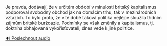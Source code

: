 
Je pravda, dodávají, že v určitém období v minulosti britský kapitalismus podporoval svobodný obchod jak na domácím trhu, tak v mezinárodních vztazích. To bylo proto, že v té době taková politika nejlépe sloužila třídním zájmům britské buržoazie. Podmínky se však změnily a kapitalismus, tj. doktrína obhajovaná vykořisťovateli, dnes vede k jiné politice.

[🔊 Poslechnout audio](/data/7-paragraphs/audio/chapter_55/para_009-Je-pravda-dodvaj-e-v-uritm-obdob-v-minulos.mp3)
